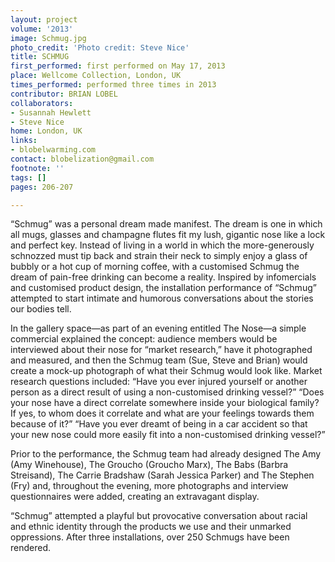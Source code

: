```yaml
---
layout: project
volume: '2013'
image: Schmug.jpg
photo_credit: 'Photo credit: Steve Nice'
title: SCHMUG
first_performed: first performed on May 17, 2013
place: Wellcome Collection, London, UK
times_performed: performed three times in 2013
contributor: BRIAN LOBEL
collaborators:
- Susannah Hewlett
- Steve Nice
home: London, UK
links:
- blobelwarming.com
contact: blobelization@gmail.com
footnote: ''
tags: []
pages: 206-207

---
```


“Schmug” was a personal dream made manifest. The dream is one in which all mugs, glasses and champagne flutes fit my lush, gigantic nose like a lock and perfect key. Instead of living in a world in which the more-generously schnozzed must tip back and strain their neck to simply enjoy a glass of bubbly or a hot cup of morning coffee, with a customised Schmug the dream of pain-free drinking can become a reality. Inspired by infomercials and customised product design, the installation performance of “Schmug” attempted to start intimate and humorous conversations about the stories our bodies tell.

In the gallery space—as part of an evening entitled The Nose—a simple commercial explained the concept: audience members would be interviewed about their nose for “market research,” have it photographed and measured, and then the Schmug team (Sue, Steve and Brian) would create a mock-up photograph of what their Schmug would look like. Market research questions included: “Have you ever injured yourself or another person as a direct result of using a non-customised drinking vessel?” “Does your nose have a direct correlate somewhere inside your biological family? If yes, to whom does it correlate and what are your feelings towards them because of it?” “Have you ever dreamt of being in a car accident so that your new nose could more easily fit into a non-customised drinking vessel?”

Prior to the performance, the Schmug team had already designed The Amy (Amy Winehouse), The Groucho (Groucho Marx), The Babs (Barbra Streisand), The Carrie Bradshaw (Sarah Jessica Parker) and The Stephen (Fry) and, throughout the evening, more photographs and interview questionnaires were added, creating an extravagant display.

“Schmug” attempted a playful but provocative conversation about racial and ethnic identity through the products we use and their unmarked oppressions. After three installations, over 250 Schmugs have been rendered.
